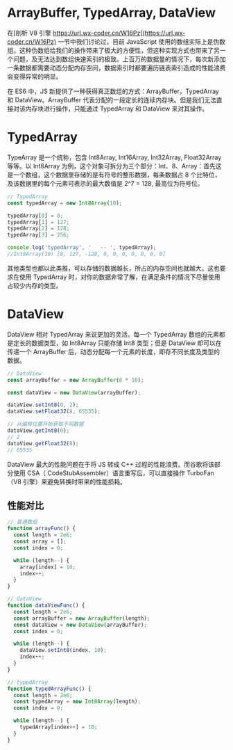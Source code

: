 # ArrayBuffer, TypedArray, DataView

在[剖析 V8 引擎 https://url.wx-coder.cn/W16Pz](https://url.wx-coder.cn/W16Pz) 一节中我们讨论过，目前 JavaScript 使用的数组实际上是伪数组。这种伪数组给我们的操作带来了极大的方便性，但这种实现方式也带来了另一个问题，及无法达到数组快速索引的极致。上百万的数据量的情况下，每次新添加一条数据都需要动态分配内存空间，数据索引时都要遍历链表索引造成的性能浪费会变得异常的明显。

在 ES6 中，JS 新提供了一种获得真正数组的方式：ArrayBuffer，TypedArray 和 DataView。ArrayBuffer 代表分配的一段定长的连续内存块。但是我们无法直接对该内存块进行操作，只能通过 TypedArray 和 DataView 来对其操作。

# TypedArray

TypeArray 是一个统称，包含 Int8Array, Int16Array, Int32Array, Float32Array 等等。以 Int8Array 为例，这个对象可拆分为三个部分：Int、8、Array：首先这是一个数组，这个数据里存储的是有符号的整形数据，每条数据占 8 个比特位，及该数据里的每个元素可表示的最大数值是 2^7 = 128, 最高位为符号位。

```js
// TypedArray
const typedArray = new Int8Array(10);

typedArray[0] = 8;
typedArray[1] = 127;
typedArray[2] = 128;
typedArray[3] = 256;

console.log('typedArray', '   -- ', typedArray);
//Int8Array(10) [8, 127, -128, 0, 0, 0, 0, 0, 0, 0]
```

其他类型也都以此类推，可以存储的数据越长，所占的内存空间也就越大。这也要求在使用 TypedArray 时，对你的数据非常了解，在满足条件的情况下尽量使用占较少内存的类型。

# DataView

DataView 相对 TypedArray 来说更加的灵活。每一个 TypedArray 数组的元素都是定长的数据类型，如 Int8Array 只能存储 Int8 类型；但是 DataView 却可以在传递一个 ArrayBuffer 后，动态分配每一个元素的长度，即存不同长度及类型的数据。

```js
// DataView
const arrayBuffer = new ArrayBuffer(8 * 10);

const dataView = new DataView(arrayBuffer);

dataView.setInt8(0, 2);
dataView.setFloat32(8, 65535);

// 从偏移位置开始获取不同数据
dataView.getInt8(0);
// 2
dataView.getFloat32(8);
// 65535
```

DataView 最大的性能问题在于将 JS 转成 C++ 过程的性能浪费。而谷歌将该部分使用 CSA（ CodeStubAssembler）语言重写后，可以直接操作 TurboFan（V8 引擎）来避免转换时带来的性能损耗。

## 性能对比

```js
// 普通数组
function arrayFunc() {
  const length = 2e6;
  const array = [];
  const index = 0;

  while (length--) {
    array[index] = 10;
    index++;
  }
}

// dataView
function dataViewFunc() {
  const length = 2e6;
  const arrayBuffer = new ArrayBuffer(length);
  const dataView = new DataView(arrayBuffer);
  const index = 0;

  while (length--) {
    dataView.setInt8(index, 10);
    index++;
  }
}

// typedArray
function typedArrayFunc() {
  const length = 2e6;
  const typedArray = new Int8Array(length);
  const index = 0;

  while (length--) {
    typedArray[index++] = 10;
  }
}
```
